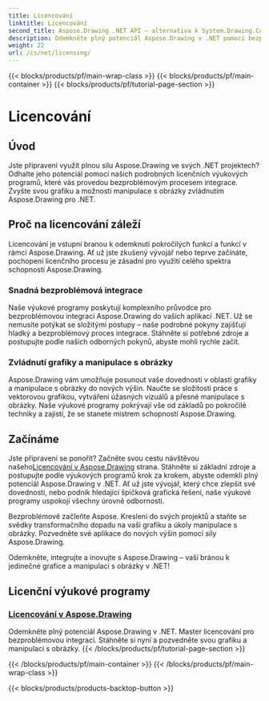 ```yaml
---
title: Licencování
linktitle: Licencování
second_title: Aspose.Drawing .NET API – alternativa k System.Drawing.Common
description: Odemkněte plný potenciál Aspose.Drawing v .NET pomocí bezproblémových licenčních tutoriálů. Integrujte bez námahy, pozvedněte grafiku a snadno manipulujte s obrázky.
weight: 22
url: /cs/net/licensing/
---
```


{{< blocks/products/pf/main-wrap-class >}}
{{< blocks/products/pf/main-container >}}
{{< blocks/products/pf/tutorial-page-section >}}

# Licencování


## Úvod

Jste připraveni využít plnou sílu Aspose.Drawing ve svých .NET projektech? Odhalte jeho potenciál pomocí našich podrobných licenčních výukových programů, které vás provedou bezproblémovým procesem integrace. Zvyšte svou grafiku a možnosti manipulace s obrázky zvládnutím Aspose.Drawing pro .NET.

## Proč na licencování záleží

Licencování je vstupní branou k odemknutí pokročilých funkcí a funkcí v rámci Aspose.Drawing. Ať už jste zkušený vývojář nebo teprve začínáte, pochopení licenčního procesu je zásadní pro využití celého spektra schopností Aspose.Drawing.

### Snadná bezproblémová integrace

Naše výukové programy poskytují komplexního průvodce pro bezproblémovou integraci Aspose.Drawing do vašich aplikací .NET. Už se nemusíte potýkat se složitými postupy – naše podrobné pokyny zajišťují hladký a bezproblémový proces integrace. Stáhněte si potřebné zdroje a postupujte podle našich odborných pokynů, abyste mohli rychle začít.

### Zvládnutí grafiky a manipulace s obrázky

Aspose.Drawing vám umožňuje posunout vaše dovednosti v oblasti grafiky a manipulace s obrázky do nových výšin. Naučte se složitosti práce s vektorovou grafikou, vytváření úžasných vizuálů a přesné manipulace s obrázky. Naše výukové programy pokrývají vše od základů po pokročilé techniky a zajistí, že se stanete mistrem schopností Aspose.Drawing.

## Začínáme

 Jste připraveni se ponořit? Začněte svou cestu návštěvou našeho[Licencování v Aspose.Drawing](./licensing/) strana. Stáhněte si základní zdroje a postupujte podle výukových programů krok za krokem, abyste odemkli plný potenciál Aspose.Drawing v .NET. Ať už jste vývojář, který chce zlepšit své dovednosti, nebo podnik hledající špičková grafická řešení, naše výukové programy uspokojí všechny úrovně odbornosti.

Bezproblémově začleňte Aspose. Kreslení do svých projektů a staňte se svědky transformačního dopadu na vaši grafiku a úkoly manipulace s obrázky. Pozvedněte své aplikace do nových výšin pomocí síly Aspose.Drawing.

Odemkněte, integrujte a inovujte s Aspose.Drawing – vaší bránou k jedinečné grafice a manipulaci s obrázky v .NET!
## Licenční výukové programy
### [Licencování v Aspose.Drawing](./licensing/)
Odemkněte plný potenciál Aspose.Drawing v .NET. Master licencování pro bezproblémovou integraci. Stáhněte si nyní a pozvedněte svou grafiku a manipulaci s obrázky.
{{< /blocks/products/pf/tutorial-page-section >}}

{{< /blocks/products/pf/main-container >}}
{{< /blocks/products/pf/main-wrap-class >}}

{{< blocks/products/products-backtop-button >}}
